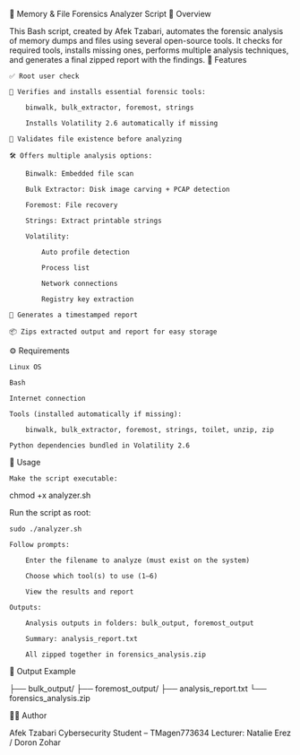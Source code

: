 🧪 Memory & File Forensics Analyzer Script
📜 Overview

This Bash script, created by Afek Tzabari, automates the forensic analysis of memory dumps and files using several open-source tools. It checks for required tools, installs missing ones, performs multiple analysis techniques, and generates a final zipped report with the findings.
🧩 Features

    ✅ Root user check

    🧰 Verifies and installs essential forensic tools:

        binwalk, bulk_extractor, foremost, strings

        Installs Volatility 2.6 automatically if missing

    📁 Validates file existence before analyzing

    🛠️ Offers multiple analysis options:

        Binwalk: Embedded file scan

        Bulk Extractor: Disk image carving + PCAP detection

        Foremost: File recovery

        Strings: Extract printable strings

        Volatility:

            Auto profile detection

            Process list

            Network connections

            Registry key extraction

    🧾 Generates a timestamped report

    📦 Zips extracted output and report for easy storage

⚙️ Requirements

    Linux OS

    Bash

    Internet connection

    Tools (installed automatically if missing):

        binwalk, bulk_extractor, foremost, strings, toilet, unzip, zip

    Python dependencies bundled in Volatility 2.6

🚀 Usage

    Make the script executable:

chmod +x analyzer.sh

Run the script as root:

    sudo ./analyzer.sh

    Follow prompts:

        Enter the filename to analyze (must exist on the system)

        Choose which tool(s) to use (1–6)

        View the results and report

    Outputs:

        Analysis outputs in folders: bulk_output, foremost_output

        Summary: analysis_report.txt

        All zipped together in forensics_analysis.zip

📁 Output Example

├── bulk_output/
├── foremost_output/
├── analysis_report.txt
└── forensics_analysis.zip

👨‍💻 Author

Afek Tzabari
Cybersecurity Student – TMagen773634
Lecturer: Natalie Erez / Doron Zohar